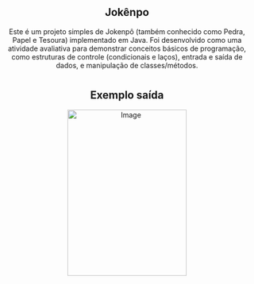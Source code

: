 # <h2 align="center">Jokênpo</h2>

<p align="center">Este é um projeto simples de Jokenpô (também conhecido como Pedra, Papel e Tesoura) implementado em Java. Foi desenvolvido como uma atividade avaliativa para demonstrar conceitos básicos de programação, como estruturas de controle (condicionais e laços), entrada e saída de dados, e manipulação de classes/métodos.
</p>

# <h2 align="center">Exemplo saída</h2>


<p align="center">
<img width="240" height="335" alt="Image" src="https://github.com/user-attachments/assets/f4a5e306-0101-4dd6-b78c-748dfd1e6c7d" />
</p>

